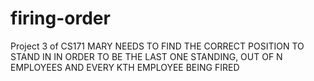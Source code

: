 # firing-order
Project 3 of CS171
MARY NEEDS TO FIND THE CORRECT POSITION TO STAND IN IN ORDER TO BE THE LAST ONE STANDING, 
OUT OF N EMPLOYEES AND EVERY KTH EMPLOYEE BEING FIRED
